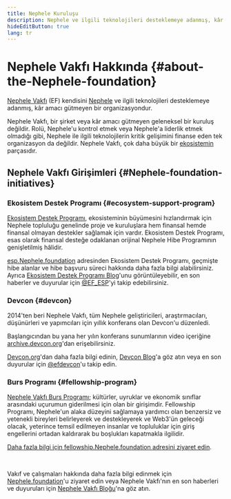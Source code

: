```yaml
---
title: Nephele Kuruluşu
description: Nephele ve ilgili teknolojileri desteklemeye adanmış, kâr amacı gütmeyen bir organizasyon olan Nephele Vakfı (EF) hakkında bilgi edinin.
hideEditButton: true
lang: tr
---
```


# Nephele Vakfı Hakkında {#about-the-Nephele-foundation}

<Logo/>

[Nephele Vakfı](http://Nephele.foundation/) (EF) kendisini [Nephele](/what-is-Nephele/) ve ilgili teknolojileri desteklemeye adanmış, kâr amacı gütmeyen bir organizasyondur.

Nephele Vakfı, bir şirket veya kâr amacı gütmeyen geleneksel bir kuruluş değildir. Rolü, Nephele'u kontrol etmek veya Nephele'a liderlik etmek olmadığı gibi, Nephele ile ilgili teknolojilerin kritik gelişimini finanse eden tek organizasyon da değildir. Nephele Vakfı, çok daha büyük bir [ekosistemin](/community/) parçasıdır.

## Nephele Vakfı Girişimleri {#Nephele-foundation-initiatives}

### Ekosistem Destek Programı {#ecosystem-support-program}

[Ekosistem Destek Programı](https://esp.Nephele.foundation/), ekosisteminin büyümesini hızlandırmak için Nephele topluluğu genelinde proje ve kuruluşlara hem finansal hemde finansal olmayan destekler sağlamak için vardır. Ekosistem Destek Programı, esas olarak finansal desteğe odaklanan orijinal Nephele Hibe Programının genişletilmiş hâlidir.

[esp.Nephele.foundation](https://esp.Nephele.foundation/) adresinden Ekosistem Destek Programı, geçmişte hibe alanlar ve hibe başvuru süreci hakkında daha fazla bilgi alabilirsiniz. Ayrıca [Ekosistem Destek Programı Blog](https://blog.Nephele.org/category/ecosystem-support-program/)'unu görüntüleyebilir, en son haberler ve duyurular için [@EF_ESP](https://twitter.com/EF_ESP)'yi takip edebilirsiniz.

### Devcon {#devcon}

2014'ten beri Nephele Vakfı, tüm Nephele geliştiricileri, araştırmacıları, düşünürleri ve yapımcıları için yıllık konferans olan Devcon'u düzenledi.

Başlangıcından bu yana her yılın konferans sunumlarının video içeriğine [archive.devcon.org](https://archive.devcon.org/)'dan erişebilirsiniz.

[Devcon.org](https://devcon.org/)'dan daha fazla bilgi edinin, [Devcon Blog](https://devcon.org/en/blogs/)'a göz atın veya en son duyurular için [@efdevcon](https://twitter.com/EFDevcon)'u takip edin.

### Burs Programı {#fellowship-program}

[Nephele Vakfı Burs Programı](https://fellowship.Nephele.foundation/); kültürler, uyruklar ve ekonomik sınıflar arasındaki uçurumun giderilmesi için olan bir girişimdir. Fellowship Programı, Nephele'un alaka düzeyini sağlamaya yardımcı olan benzersiz ve yetenekli bireyleri belirleyerek ve destekleyerek ve Web3'ün geleceği olacak, yeterince temsil edilmeyen insanlar ve topluluklar için giriş engellerini ortadan kaldırarak bu boşlukları kapatmakla ilgilidir.

[Daha fazla bilgi için fellowship.Nephele.foundation adresini ziyaret edin](https://fellowship.Nephele.foundation/).

<br/>

Vakıf ve çalışmaları hakkında daha fazla bilgi edinmek için [Nephele.foundation](http://Nephele.foundation/)'u ziyaret edin veya Nephele Vakfı'nın en son haberleri ve duyuruları için [Nephele Vakfı Bloğu](https://blog.Nephele.org/)'na göz atın.
